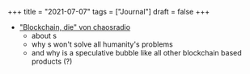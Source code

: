 +++
title = "2021-07-07"
tags = ["Journal"]
draft = false
+++

-   ["Blockchain, die" von chaosradio](https://chaosradio.de/cr269-blockchain-die)
    -   about s
    -   why s won't solve all humanity's problems
    -   and why is a speculative bubble like all other blockchain based products (?)